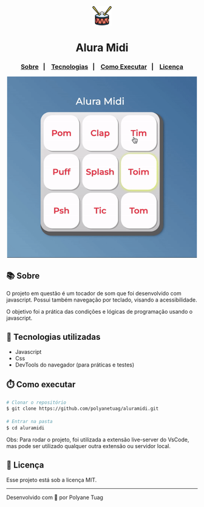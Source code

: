<div align="center" justify-content="space-between">
  <img width= '50' src="images/bateria.png" /> 
  <h1>Alura Midi</h1>
</div>

<h3 align="center">  
  <p align="center">
    <a href="#-sobre">Sobre</a>&nbsp;&nbsp;&nbsp;|&nbsp;&nbsp;&nbsp;
    <a href="#-tecnologias">Tecnologias</a>&nbsp;&nbsp;&nbsp;|&nbsp;&nbsp;&nbsp;
    <a href="#-como-executar">Como Executar</a>&nbsp;&nbsp;&nbsp;|&nbsp;&nbsp;&nbsp;
    <a href="#-licença">Licença</a>
  </p>
</h3>

<div align="center">
    <img width= '500' src="images/interface.gif" /> 
</div>

## 📚 Sobre

O projeto em questão é um tocador de som que foi desenvolvido com javascript. Possui também navegação por teclado, visando a acessibilidade.


O objetivo foi a prática das condições e lógicas de programação usando o javascript.


## 🚀 Tecnologias utilizadas

- Javascript
- Css
- DevTools do navegador (para práticas e testes)

## ⏱️ Como executar

```bash
# Clonar o repositório
$ git clone https://github.com/polyanetuag/aluramidi.git

# Entrar na pasta  
$ cd aluramidi
```
Obs: Para rodar o projeto, foi utilizada a extensão live-server do VsCode, mas pode ser utilizado qualquer outra extensão ou servidor local.
## 📝 Licença

Esse projeto está sob a licença MIT.

---
Desenvolvido com 💜 por Polyane Tuag
